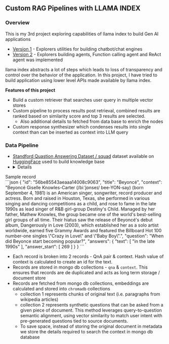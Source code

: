 ## Custom RAG Pipelines with LLAMA INDEX

### Overview
This is my 3rd project exploring capabilities of llama index to build Gen AI applications
- [Version 1](https://github.com/YashKushwaha/chatbot_ui) - Explorers utilities for building chatbot/chat engines
- [Version 2](https://github.com/YashKushwaha/chatbot_ui_v2) - Explorers building agents, Function calling agent and ReAct agent was implemented

llama index abstracts a lot of steps which leads to loss of transparency and control over the behavior of the application. In this project, I have tried to build application using lower level APIs made available by llama index.

**Features of this project**
- Build a custom retriever that searches user query in multiple vector stores
- Custom pipeline to process results post retrieval, combined results are ranked based on similarity score and top 3 results are selected.
  - Also additional details to fetched from data base to enrich the nodes
- Custom response synthesizer which condenses results into single context than can be inserted as context into LLM query

### Data Pipeline

- [Standford Quastion Answering Dataset / squad](https://rajpurkar.github.io/SQuAD-explorer/) dataset available on [HuggingFace](https://huggingface.co/datasets/rajpurkar/squad) used to build knowledge base
- <details>
<summary>Sample record</summary>
```json
{
  "id": "56be85543aeaaa14008c9063",
  "title": "Beyoncé",
  "context": "Beyoncé Giselle Knowles-Carter (/biːˈjɒnseɪ/ bee-YON-say) (born September 4, 1981) is an American singer, songwriter, record producer and actress. Born and raised in Houston, Texas, she performed in various singing and dancing competitions as a child, and rose to fame in the late 1990s as lead singer of R&B girl-group Destiny's Child. Managed by her father, Mathew Knowles, the group became one of the world's best-selling girl groups of all time. Their hiatus saw the release of Beyoncé's debut album, Dangerously in Love (2003), which established her as a solo artist worldwide, earned five Grammy Awards and featured the Billboard Hot 100 number-one singles \"Crazy in Love\" and \"Baby Boy\".",
  "question": "When did Beyonce start becoming popular?",
  "answers": {
    "text": [
      "in the late 1990s"
    ],
    "answer_start": [
      269
    ]
  }
}
```
</details>

- Each record is broken into 2 records - QnA pair & context. Hash value of context is calculated to create an id for the text.
- Records are stored in mongo db collections - `qna` & `context`. This ensures that records are de duplicated and acts as long term storage / document store
- Records are fetched from mongo db collections, embeddings are calculated and stored into `chromadb` collections
  - collection 1 represents chunks of original text (i.e. paragraphs from wikipedia articles)
  - collection 2 represents synthetic questions that can be asked from a given piece of document. This method leverages query-to-question semantic alignment, using vector similarity to match user intent with pre-generated questions tied to source documents. 
  - To save space, instead of storing the original document in metadata we store the details required to search the context in mongo db database
  


